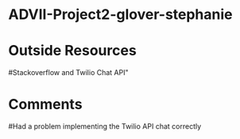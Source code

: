 # ADVII-Project2-glover-stephanie

# Outside Resources
#Stackoverflow and Twilio Chat API"

# Comments
#Had a problem implementing the Twilio API chat correctly
